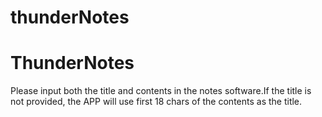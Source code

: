 # thunderNotes
<h1>ThunderNotes</h1>
<p>Please input both the title and contents in the notes software.If the title is not provided, the APP will use first 18 chars of the contents as the title.</p>
